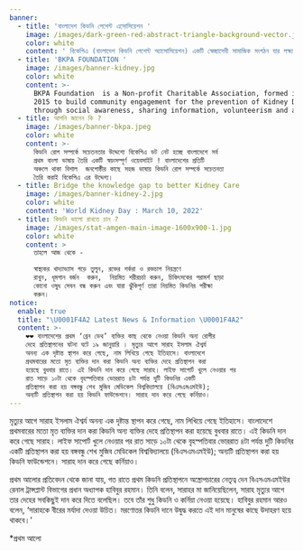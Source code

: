 ```yaml
---
banner:
  - title: 'বাংলাদেশ কিডনি পেশেন্ট এসোসিয়েশন '
    image: /images/dark-green-red-abstract-triangle-background-vector.jpg
    color: white
    content: ' বিকেপিএ (বাংলাদেশ কিডনি পেশেন্ট অ্যাসোসিয়েশন) একটি স্বেচ্ছাসেবী সামাজিক সংগঠন যার লক্ষ্য কিডনি রোগ প্রতিরোধের জন্য সামাজিক সচেতনতা বৃদ্ধি, তথ্য আদান-প্রদান, এবং কিডনি রোগ সম্পর্কে মানুষকে সতর্ক করা।'
  - title: 'BKPA FOUNDATION '
    image: /images/banner-kidney.jpg
    color: white
    content: >-
      BKPA Foundation  is a Non-profit Charitable Association, formed in April
      2015 to build community engagement for the prevention of Kidney Disease
      through social awareness, sharing information, volunteerism and advocacy.
  - title: আপনি জানেন কি ?
    image: /images/banner-bkpa.jpeg
    color: white
    content: >-
      কিডনি রোগ সম্পর্কে সচেতনতার উদ্দেশ্যে বিকেপিএ ডট নেট হচ্ছে বাংলাদেশে সর্ব
      প্রথম বাংলা ভাষায় তৈরি একটি স্বয়ংসম্পূর্ণ ওয়েবসাইট ! বাংলাদেশের প্রতিটি
      অঞ্চলে থাকা বিশাল  জনগোষ্ঠীর কাছে সহজ ভাষায় কিডনি রোগ সম্পর্কে সচেতনতা
      তৈরি করাই বিকেপিএ এর উদ্দেশ্য।
  - title: Bridge the knowledge gap to better Kidney Care
    image: /images/banner-kidney-2.jpg
    color: white
    content: 'World Kidney Day : March 10, 2022'
  - title: কিডনি ভালো রাখতে চান ?
    image: /images/stat-amgen-main-image-1600x900-1.jpg
    color: white
    content: >
      তাহলে আজ থেকে -

      স্বাস্থ্যকর খাদ্যাভ্যাস গড়ে তুলুন, রক্তের শর্করা ও রক্তচাপ নিয়ন্ত্রণে
      রাখুন, ধূমপান বর্জন  করুন,  নিয়মিত শরীরচর্চা করুন, চিকিৎসকের পরামর্শ ছাড়া
      কোনো ওষুধ সেবন বন্ধ করুন এবং যারা ঝুঁকিপূর্ণ তারা নিয়মিত কিডনির পরীক্ষা
      করুন। 
notice:
  enable: true
  title: "\U0001F4A2 Latest News & Information \U0001F4A2"
  content: >-
    ❤️❤️ বাংলাদেশের প্রথম ‘ব্রেন ডেথ’ ব্যক্তির কাছ থেকে নেওয়া কিডনি অন্য রোগীর
    দেহে প্রতিস্থাপনের ঘটনা ঘটে ১৯ জানুয়ারি । মৃত্যুর আগে সারাহ ইসলাম ঐশ্বর্য
    অনন্য এক দৃষ্টান্ত স্থাপন করে গেছে, নাম লিখিয়ে গেছে ইতিহাসে। বাংলাদেশে
    প্রথমবারের মতো মৃত ব্যক্তির দান করা কিডনি অন্য ব্যক্তির দেহে প্রতিস্থাপন করা
    হয়েছে বুধবার রাতে। এই কিডনি দান করে গেছে সারাহ। লাইফ সাপোর্ট খুলে নেওয়ার পর
    রাত সাড়ে ১০টা থেকে বৃহস্পতিবার ভোররাত ৪টা পর্যন্ত দুটি কিডনির একটি
    প্রতিস্থাপন করা হয় বঙ্গবন্ধু শেখ মুজিব মেডিকেল বিশ্ববিদ্যালয়ে (বিএসএমএমইউ);
    অন্যটি প্রতিস্থাপন করা হয় কিডনি ফাউন্ডেশনে। সারাহ দান করে গেছে কর্নিয়াও।
---
```


মৃত্যুর আগে সারাহ ইসলাম ঐশ্বর্য অনন্য এক দৃষ্টান্ত স্থাপন করে গেছে, নাম লিখিয়ে গেছে ইতিহাসে। বাংলাদেশে প্রথমবারের মতো মৃত ব্যক্তির দান করা কিডনি অন্য ব্যক্তির দেহে প্রতিস্থাপন করা হয়েছে বুধবার রাতে। এই কিডনি দান করে গেছে সারাহ। লাইফ সাপোর্ট খুলে নেওয়ার পর রাত সাড়ে ১০টা থেকে বৃহস্পতিবার ভোররাত ৪টা পর্যন্ত দুটি কিডনির একটি প্রতিস্থাপন করা হয় বঙ্গবন্ধু শেখ মুজিব মেডিকেল বিশ্ববিদ্যালয়ে (বিএসএমএমইউ); অন্যটি প্রতিস্থাপন করা হয় কিডনি ফাউন্ডেশনে। সারাহ দান করে গেছে কর্নিয়াও।

প্রথম আলোর প্রতিবেদন থেকে জানা যায়, গত রাতে প্রথম কিডনি প্রতিস্থাপনে অস্ত্রোপচারের নেতৃত্ব দেন বিএসএমএমইউর রেনাল ট্রান্সপ্লান্ট বিভাগের প্রধান অধ্যাপক হাবিবুর রহমান। তিনি বলেন, সারাহর মা জানিয়েছিলেন, সারাহ মৃত্যুর আগে তার দেহের সবকিছুই দান করে দিতে বলেছিল। তবে তাঁর শুধু কিডনি ও কর্নিয়া নেওয়া হয়েছে। হাবিবুর রহমান আরও বলেন, ‘সারাহকে বীরের মর্যাদা দেওয়া উচিত। মরণোত্তর কিডনি দানে উদ্বুদ্ধ করতে এই দান মানুষের কাছে উদাহরণ হয়ে থাকবে।’

\*প্রথম আলো
